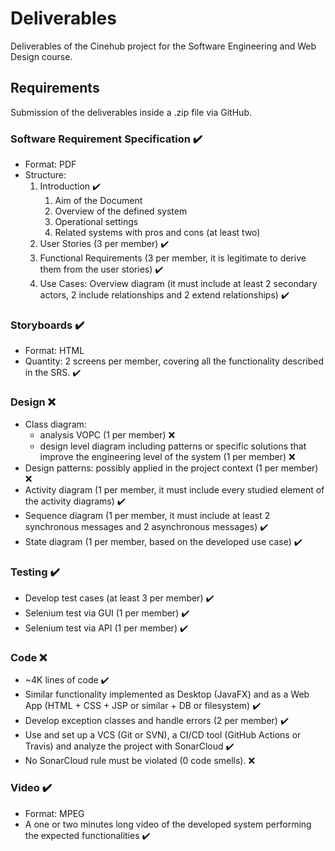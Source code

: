 # Deliverables

Deliverables of the Cinehub project for the Software Engineering and Web Design course.

## Requirements

Submission of the deliverables inside a .zip file via GitHub.

### Software Requirement Specification :heavy_check_mark:

- Format: PDF
- Structure:
    1. Introduction :heavy_check_mark:
        1. Aim of the Document
        2. Overview of the defined system
        3. Operational settings
        4. Related systems with pros and cons (at least two)
    2. User Stories (3 per member) :heavy_check_mark:
    3. Functional Requirements (3 per member, it is legitimate to derive them from the user stories) :heavy_check_mark:
    4. Use Cases: Overview diagram (it must include at least 2 secondary actors, 2 include relationships and 2 extend relationships) :heavy_check_mark:

### Storyboards :heavy_check_mark:

- Format: HTML
- Quantity: 2 screens per member, covering all the functionality described in the SRS. :heavy_check_mark:

### Design :x:

- Class diagram:
    * analysis VOPC (1 per member) :x:
    * design level diagram including patterns or specific solutions that improve the engineering level of the system (1 per member) :x:
- Design patterns: possibly applied in the project context (1 per member) :x:
- Activity diagram (1 per member, it must include every studied element of the activity diagrams) :heavy_check_mark:
- Sequence diagram (1 per member, it must include at least 2 synchronous messages and 2 asynchronous messages) :heavy_check_mark:
- State diagram (1 per member, based on the developed use case) :heavy_check_mark:

### Testing :heavy_check_mark:

- Develop test cases (at least 3 per member) :heavy_check_mark:
- Selenium test via GUI (1 per member) :heavy_check_mark:
- Selenium test via API (1 per member) :heavy_check_mark:

### Code :x:

- ~4K lines of code :heavy_check_mark:
- Similar functionality implemented as Desktop (JavaFX) and as a Web App (HTML + CSS + JSP or similar + DB or filesystem) :heavy_check_mark:
- Develop exception classes and handle errors (2 per member) :heavy_check_mark:
- Use and set up a VCS (Git or SVN), a CI/CD tool (GitHub Actions or Travis) and analyze the project with SonarCloud :heavy_check_mark:
- No SonarCloud rule must be violated (0 code smells). :x:

### Video :heavy_check_mark:

- Format: MPEG
- A one or two minutes long video of the developed system performing the expected functionalities :heavy_check_mark:
